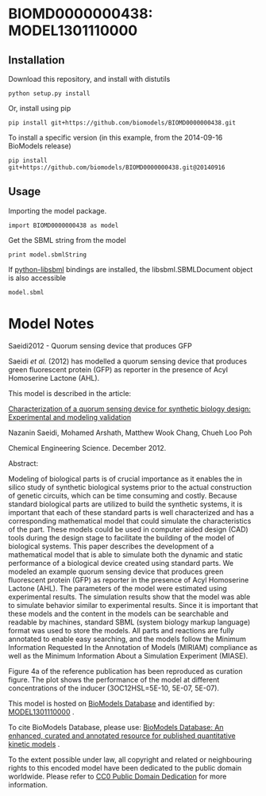 # BIOMD0000000438: MODEL1301110000

## Installation

Download this repository, and install with distutils

`python setup.py install`

Or, install using pip

`pip install git+https://github.com/biomodels/BIOMD0000000438.git`

To install a specific version (in this example, from the 2014-09-16 BioModels release)

`pip install git+https://github.com/biomodels/BIOMD0000000438.git@20140916`

## Usage

Importing the model package.

`import BIOMD0000000438 as model`

Get the SBML string from the model

`print model.sbmlString`

If [python-libsbml](https://pypi.python.org/pypi/python-libsbml) bindings are
installed, the libsbml.SBMLDocument object is also accessible

`model.sbml`


# Model Notes


Saeidi2012 - Quorum sensing device that produces GFP

Saeidi _et al._ (2012) has modelled a quorum sensing device that produces
green fluorescent protein (GFP) as reporter in the presence of Acyl Homoserine
Lactone (AHL).

This model is described in the article:

[Characterization of a quorum sensing device for synthetic biology design:
Experimental and modeling
validation](http://identifiers.org/doi/10.1016/j.ces.2012.12.016)

Nazanin Saeidi, Mohamed Arshath, Matthew Wook Chang, Chueh Loo Poh

Chemical Engineering Science. December 2012.

Abstract:

Modeling of biological parts is of crucial importance as it enables the in
silico study of synthetic biological systems prior to the actual construction
of genetic circuits, which can be time consuming and costly. Because standard
biological parts are utilized to build the synthetic systems, it is important
that each of these standard parts is well characterized and has a
corresponding mathematical model that could simulate the characteristics of
the part. These models could be used in computer aided design (CAD) tools
during the design stage to facilitate the building of the model of biological
systems. This paper describes the development of a mathematical model that is
able to simulate both the dynamic and static performance of a biological
device created using standard parts. We modeled an example quorum sensing
device that produces green fluorescent protein (GFP) as reporter in the
presence of Acyl Homoserine Lactone (AHL). The parameters of the model were
estimated using experimental results. The simulation results show that the
model was able to simulate behavior similar to experimental results. Since it
is important that these models and the content in the models can be searchable
and readable by machines, standard SBML (system biology markup language)
format was used to store the models. All parts and reactions are fully
annotated to enable easy searching, and the models follow the Minimum
Information Requested In the Annotation of Models (MIRIAM) compliance as well
as the Minimum Information About a Simulation Experiment (MIASE).

Figure 4a of the reference publication has been reproduced as curation figure.
The plot shows the performance of the model at different concentrations of the
inducer (3OC12HSL=5E-10, 5E-07, 5E-07).

This model is hosted on [BioModels Database](http://www.ebi.ac.uk/biomodels/)
and identified by:
[MODEL1301110000](http://identifiers.org/biomodels.db/MODEL1301110000) .

To cite BioModels Database, please use: [BioModels Database: An enhanced,
curated and annotated resource for published quantitative kinetic
models](http://identifiers.org/pubmed/20587024) .

To the extent possible under law, all copyright and related or neighbouring
rights to this encoded model have been dedicated to the public domain
worldwide. Please refer to [CC0 Public Domain
Dedication](http://creativecommons.org/publicdomain/zero/1.0/) for more
information.



